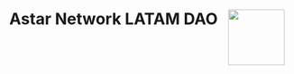 <h1 align="center">Astar Network LATAM DAO <img src="https://github.com/Juminstock/astar_workshop1/blob/main/Astar_portrait.png" align="right" width="100"></h1>
